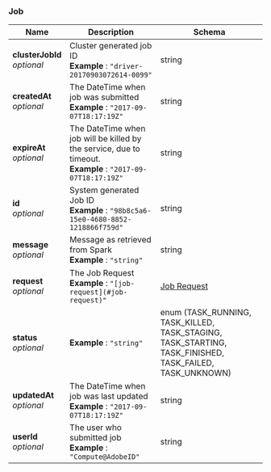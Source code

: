 
<a name="job"></a>
### Job

|Name|Description|Schema|
|---|---|---|
|**clusterJobId**  <br>*optional*|Cluster generated job ID  <br>**Example** : `"driver-20170903072614-0099"`|string|
|**createdAt**  <br>*optional*|The DateTime when job was submitted  <br>**Example** : `"2017-09-07T18:17:19Z"`|string|
|**expireAt**  <br>*optional*|The DateTime when job will be killed by the service, due to timeout.  <br>**Example** : `"2017-09-07T18:17:19Z"`|string|
|**id**  <br>*optional*|System generated Job ID  <br>**Example** : `"98b8c5a6-15e0-4680-8852-1218866f759d"`|string|
|**message**  <br>*optional*|Message as retrieved from Spark  <br>**Example** : `"string"`|string|
|**request**  <br>*optional*|The Job Request  <br>**Example** : `"[job-request](#job-request)"`|[Job Request](Job_Request.md#job-request)|
|**status**  <br>*optional*|**Example** : `"string"`|enum (TASK_RUNNING, TASK_KILLED, TASK_STAGING, TASK_STARTING, TASK_FINISHED, TASK_FAILED, TASK_UNKNOWN)|
|**updatedAt**  <br>*optional*|The DateTime when job was last updated  <br>**Example** : `"2017-09-07T18:17:19Z"`|string|
|**userId**  <br>*optional*|The user who submitted job  <br>**Example** : `"Compute@AdobeID"`|string|



